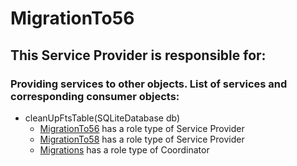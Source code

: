 # MigrationTo56
## This Service Provider is responsible for:
### Providing services to other objects. List of services and corresponding consumer objects: 
* cleanUpFtsTable(SQLiteDatabase db)
	* [MigrationTo56](../ServiceProviders/MigrationTo56.md) has a role type of Service Provider
	* [MigrationTo58](../ServiceProviders/MigrationTo58.md) has a role type of Service Provider
	* [Migrations](../Coordinators/Migrations.md) has a role type of Coordinator
